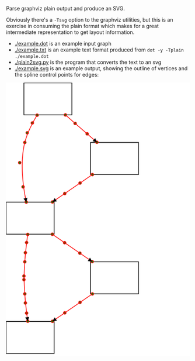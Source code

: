 Parse graphviz plain output and produce an SVG.

Obviously there's a `-Tsvg` option to the graphviz utilities, but this is an exercise in consuming the plain format which makes for a great intermediate representation to get layout information.

* [./example.dot](./example.dot) is an example input graph
* [./example.txt](./example.txt) is an example text format produced from `dot -y -Tplain ./example.dot`
* [./plain2svg.py](./plain2svg.py) is the program that converts the text to an svg
* [./example.svg](./example.svg) is an example output, showing the outline of vertices and the spline control points for edges:

![](./example.svg)